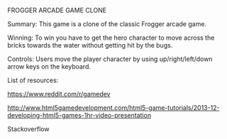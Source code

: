 FROGGER ARCADE GAME CLONE

Summary: This game is a clone of the classic Frogger arcade game.

Winning: To win you have to get the hero character to move across the  bricks towards the water without getting hit by the bugs. 

Controls: Users move the player character by using up/right/left/down arrow keys on the keyboard.

List of resources:

https://www.reddit.com/r/gamedev

http://www.html5gamedevelopment.com/html5-game-tutorials/2013-12-developing-html5-games-1hr-video-presentation

Stackoverflow

